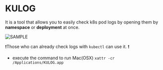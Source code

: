 # KULOG

It is a tool that allows you to easily check k8s pod logs by opening them by <b>namespace</b> or <b>deployment</b> at once.

![SAMPLE](https://user-images.githubusercontent.com/5800440/221369687-0cc802eb-73b6-42bc-8dc4-98ee01134b6f.png)

❗️Those who can already check logs with `kubectl` can use it. ❗

* execute the command to run Mac(OSX) `xattr -cr /Applications/KULOG.app`
